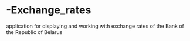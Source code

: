 # -Exchange_rates
application for displaying and working with exchange rates of the Bank of the Republic of Belarus
